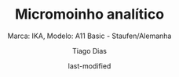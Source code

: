 ---
title: "Micromoinho analítico"
subtitle: "Marca: IKA, Modelo: A11 Basic - Staufen/Alemanha"
status: "Inativo"
procedimento: PEQ-049
image: "fotos/049.jpg"
categories: 
    - Moagem
author: Tiago Dias
date: last-modified
date-format: DD/MM/YYYY
lang: pt-br
---